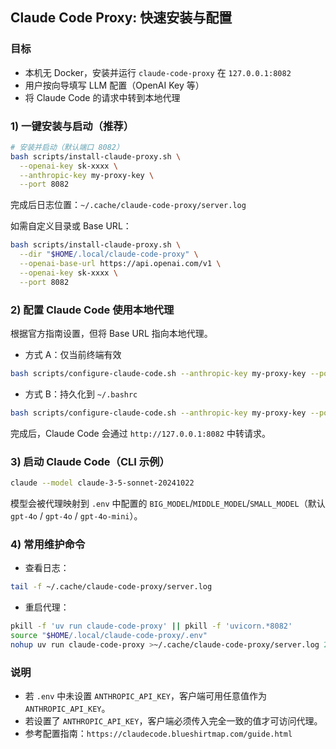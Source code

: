 ## Claude Code Proxy: 快速安装与配置

### 目标
- 本机无 Docker，安装并运行 `claude-code-proxy` 在 `127.0.0.1:8082`
- 用户按向导填写 LLM 配置（OpenAI Key 等）
- 将 Claude Code 的请求中转到本地代理

### 1) 一键安装与启动（推荐）

```bash
# 安装并启动（默认端口 8082）
bash scripts/install-claude-proxy.sh \
  --openai-key sk-xxxx \
  --anthropic-key my-proxy-key \
  --port 8082
```

完成后日志位置：`~/.cache/claude-code-proxy/server.log`

如需自定义目录或 Base URL：
```bash
bash scripts/install-claude-proxy.sh \
  --dir "$HOME/.local/claude-code-proxy" \
  --openai-base-url https://api.openai.com/v1 \
  --openai-key sk-xxxx \
  --port 8082
```

### 2) 配置 Claude Code 使用本地代理

根据官方指南设置，但将 Base URL 指向本地代理。

- 方式 A：仅当前终端有效
```bash
bash scripts/configure-claude-code.sh --anthropic-key my-proxy-key --port 8082
```

- 方式 B：持久化到 `~/.bashrc`
```bash
bash scripts/configure-claude-code.sh --anthropic-key my-proxy-key --port 8082 --persist
```

完成后，Claude Code 会通过 `http://127.0.0.1:8082` 中转请求。

### 3) 启动 Claude Code（CLI 示例）
```bash
claude --model claude-3-5-sonnet-20241022
```
模型会被代理映射到 `.env` 中配置的 `BIG_MODEL`/`MIDDLE_MODEL`/`SMALL_MODEL`（默认 `gpt-4o` / `gpt-4o` / `gpt-4o-mini`）。

### 4) 常用维护命令
- 查看日志：
```bash
tail -f ~/.cache/claude-code-proxy/server.log
```
- 重启代理：
```bash
pkill -f 'uv run claude-code-proxy' || pkill -f 'uvicorn.*8082'
source "$HOME/.local/claude-code-proxy/.env"
nohup uv run claude-code-proxy >~/.cache/claude-code-proxy/server.log 2>&1 &
```

### 说明
- 若 `.env` 中未设置 `ANTHROPIC_API_KEY`，客户端可用任意值作为 `ANTHROPIC_API_KEY`。
- 若设置了 `ANTHROPIC_API_KEY`，客户端必须传入完全一致的值才可访问代理。
- 参考配置指南：`https://claudecode.blueshirtmap.com/guide.html`